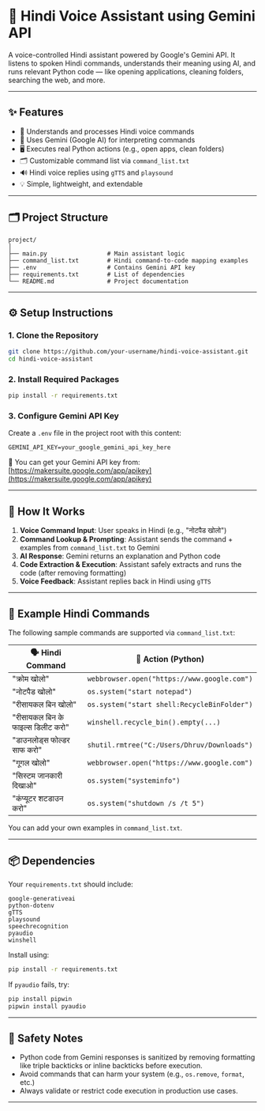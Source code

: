 # 🤖 Hindi Voice Assistant using Gemini API

A voice-controlled Hindi assistant powered by Google's Gemini API. It listens to spoken Hindi commands, understands their meaning using AI, and runs relevant Python code — like opening applications, cleaning folders, searching the web, and more.

---

## ✨ Features

- 🎤 Understands and processes Hindi voice commands  
- 🧠 Uses Gemini (Google AI) for interpreting commands  
- 🖥️ Executes real Python actions (e.g., open apps, clean folders)  
- 🗂 Customizable command list via `command_list.txt`  
- 🔊 Hindi voice replies using `gTTS` and `playsound`  
- 💡 Simple, lightweight, and extendable

---

## 🗂️ Project Structure

```
project/
│
├── main.py                 # Main assistant logic
├── command_list.txt        # Hindi command-to-code mapping examples
├── .env                    # Contains Gemini API key
├── requirements.txt        # List of dependencies
└── README.md               # Project documentation
```

---

## ⚙️ Setup Instructions

### 1. Clone the Repository

```bash
git clone https://github.com/your-username/hindi-voice-assistant.git
cd hindi-voice-assistant
```

### 2. Install Required Packages

```bash
pip install -r requirements.txt
```

### 3. Configure Gemini API Key

Create a `.env` file in the project root with this content:

```env
GEMINI_API_KEY=your_google_gemini_api_key_here
```

🔑 You can get your Gemini API key from:  
[https://makersuite.google.com/app/apikey](https://makersuite.google.com/app/apikey)

---

## 🧠 How It Works

1. **Voice Command Input**: User speaks in Hindi (e.g., "नोटपैड खोलो")  
2. **Command Lookup & Prompting**: Assistant sends the command + examples from `command_list.txt` to Gemini  
3. **AI Response**: Gemini returns an explanation and Python code  
4. **Code Extraction & Execution**: Assistant safely extracts and runs the code (after removing formatting)  
5. **Voice Feedback**: Assistant replies back in Hindi using `gTTS`

---

## 📜 Example Hindi Commands

The following sample commands are supported via `command_list.txt`:

| 🗣 Hindi Command                        | 🧠 Action (Python)                          |
|----------------------------------------|---------------------------------------------|
| "क्रोम खोलो"                          | `webbrowser.open("https://www.google.com")` |
| "नोटपैड खोलो"                        | `os.system("start notepad")`                |
| "रीसायकल बिन खोलो"                   | `os.system("start shell:RecycleBinFolder")` |
| "रीसायकल बिन के फाइल्स डिलीट करो"   | `winshell.recycle_bin().empty(...)`         |
| "डाउनलोड्स फोल्डर साफ करो"           | `shutil.rmtree("C:/Users/Dhruv/Downloads")` |
| "गूगल खोलो"                          | `webbrowser.open("https://www.google.com")` |
| "सिस्टम जानकारी दिखाओ"               | `os.system("systeminfo")`                   |
| "कंप्यूटर शटडाउन करो"                | `os.system("shutdown /s /t 5")`             |

You can add your own examples in `command_list.txt`.

---

## 📦 Dependencies

Your `requirements.txt` should include:

```
google-generativeai
python-dotenv
gTTS
playsound
speechrecognition
pyaudio
winshell
```

Install using:

```bash
pip install -r requirements.txt
```

If `pyaudio` fails, try:

```bash
pip install pipwin
pipwin install pyaudio
```

---

## 🔐 Safety Notes

- Python code from Gemini responses is sanitized by removing formatting like triple backticks or inline backticks before execution.
- Avoid commands that can harm your system (e.g., `os.remove`, `format`, etc.)
- Always validate or restrict code execution in production use cases.

---

